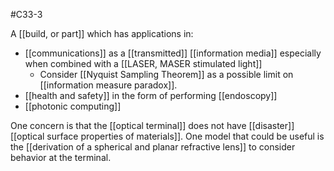 #C33-3 

A [[build, or part]] which has applications in:

- [[communications]] as a [[transmitted]] [[information media]] especially when combined with a [[LASER, MASER stimulated light]]
	- Consider [[Nyquist Sampling Theorem]] as a possible limit on [[information measure paradox]].
- [[health and safety]] in the form of performing [[endoscopy]]
- [[photonic computing]]

One concern is that the [[optical terminal]] does not have [[disaster]] [[optical surface properties of materials]]. One model that could be useful is the [[derivation of a spherical and planar refractive lens]] to consider behavior at the terminal.